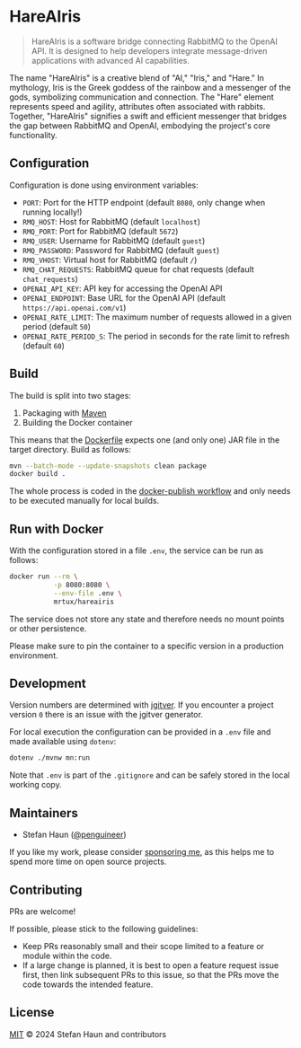 # HareAIris

> HareAIris is a software bridge connecting RabbitMQ to the OpenAI API. It is designed to help developers integrate
> message-driven applications with advanced AI capabilities.

The name "HareAIris" is a creative blend of "AI," "Iris," and "Hare." In mythology, Iris is the Greek goddess of the
rainbow and a messenger of the gods, symbolizing communication and connection. The "Hare" element represents speed and
agility, attributes often associated with rabbits. Together, "HareAIris" signifies a swift and efficient messenger that
bridges the gap between RabbitMQ and OpenAI, embodying the project's core functionality.

## Configuration

Configuration is done using environment variables:

* `PORT`: Port for the HTTP endpoint (default `8080`, only change when running locally!)
* `RMQ_HOST`: Host for RabbitMQ (default `localhost`)
* `RMQ_PORT`: Port for RabbitMQ (default `5672`)
* `RMQ_USER`: Username for RabbitMQ (default `guest`)
* `RMQ_PASSWORD`: Password for RabbitMQ (default `guest`)
* `RMQ_VHOST`: Virtual host for RabbitMQ (default `/`)
* `RMQ_CHAT_REQUESTS`: RabbitMQ queue for chat requests (default `chat_requests`)
* `OPENAI_API_KEY`: API key for accessing the OpenAI API
* `OPENAI_ENDPOINT`: Base URL for the OpenAI API (default `https://api.openai.com/v1`)
* `OPENAI_RATE_LIMIT`: The maximum number of requests allowed in a given period (default `50`)
* `OPENAI_RATE_PERIOD_S`: The period in seconds for the rate limit to refresh (default `60`)

## Build

The build is split into two stages:

1. Packaging with [Maven](https://maven.apache.org/)
2. Building the Docker container

This means that the [Dockerfile](Dockerfile) expects one (and only one) JAR file in the target directory.
Build as follows:

```bash
mvn --batch-mode --update-snapshots clean package
docker build .
```

The whole process is coded in the [docker-publish workflow](.github/workflows/docker-build.yml) and only needs to be
executed manually for local builds.

## Run with Docker

With the configuration stored in a file `.env`, the service can be run as follows:

```bash
docker run --rm \
           -p 8080:8080 \
           --env-file .env \
           mrtux/hareairis
```

The service does not store any state and therefore needs no mount points or other persistence.

Please make sure to pin the container to a specific version in a production environment.

## Development

Version numbers are determined with [jgitver](https://jgitver.github.io/).
If you encounter a project version `0` there is an issue with the jgitver generator.

For local execution the configuration can be provided in a `.env` file and made available using `dotenv`:

```bash
dotenv ./mvnw mn:run
```

Note that `.env` is part of the `.gitignore` and can be safely stored in the local working copy.

## Maintainers

* Stefan Haun ([@penguineer](https://github.com/penguineer))

If you like my work, please consider [sponsoring me](https://github.com/sponsors/penguineer), as this helps me to spend
more time on open source projects.

## Contributing

PRs are welcome!

If possible, please stick to the following guidelines:

* Keep PRs reasonably small and their scope limited to a feature or module within the code.
* If a large change is planned, it is best to open a feature request issue first, then link subsequent PRs to this
  issue, so that the PRs move the code towards the intended feature.

## License

[MIT](LICENSE.txt) © 2024 Stefan Haun and contributors
